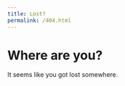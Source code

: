 ```yaml
---
title: Lost?
permalink: /404.html
---
```


# Where are you?

It seems like you got lost somewhere.

